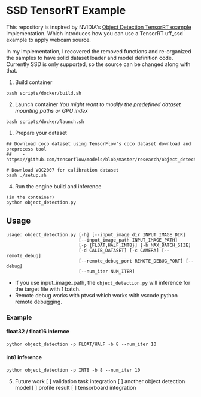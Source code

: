 # SSD TensorRT Example

This repository is inspired by NVIDIA's [Object Detection TensorRT example](https://github.com/NVIDIA/object-detection-tensorrt-example) implementation. Which introduces how you can use a TensorRT uff_ssd example to apply webcam source.

In my implementation, I recovered the removed functions and re-organized the samples to have solid dataset loader and model definition code. Currently SSD is only supported, so the source can be changed along with that.

1. Build container
```
bash scripts/docker/build.sh
```

2. Launch container
*You might want to modify the predefined dataset mounting paths or GPU index*
```
bash scripts/docker/launch.sh
```

1. Prepare your dataset
```
## Download coco dataset using TensorFlow's coco dataset download and preprocess tool 
##    - https://github.com/tensorflow/models/blob/master/research/object_detection/dataset_tools/download_and_preprocess_mscoco.sh

# Download VOC2007 for calibration dataset
bash ./setup.sh
```

4. Run the engine build and inference
```
(in the container)
python object_detection.py
```

## Usage
```
usage: object_detection.py [-h] [--input_image_dir INPUT_IMAGE_DIR]
                           [--input_image_path INPUT_IMAGE_PATH]
                           [-p {FLOAT,HALF,INT8}] [-b MAX_BATCH_SIZE]
                           [-d CALIB_DATASET] [-c CAMERA] [--remote_debug]
                           [--remote_debug_port REMOTE_DEBUG_PORT] [--debug]
                           [--num_iter NUM_ITER]
```

* If you use input_image_path, the ```object_detection.py``` will inference for the target file with 1 batch.
* Remote debug works with ptvsd which works with vscode python remote debugging.

### Example
#### float32 / float16 infernce
```
python object_detection -p FLOAT/HALF -b 8 --num_iter 10
```
#### int8 inference
```
python object_detection -p INT8 -b 8 --num_iter 10
```

5. Future work
   [ ] validation task integration
   [ ] another object detection model
   [ ] profile result
   [ ] tensorboard integration